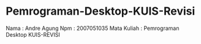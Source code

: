 # Pemrograman-Desktop-KUIS-Revisi

Nama : Andre Agung
Npm : 2007051035
Mata Kuliah : Pemrograman Desktop
KUIS-REVISI
